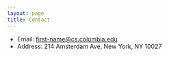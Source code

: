 ```yaml
---
layout: page
title: Contact
---
```


* Email: first-name@cs.columbia.edu
* Address: 214 Amsterdam Ave, New York, NY 10027

